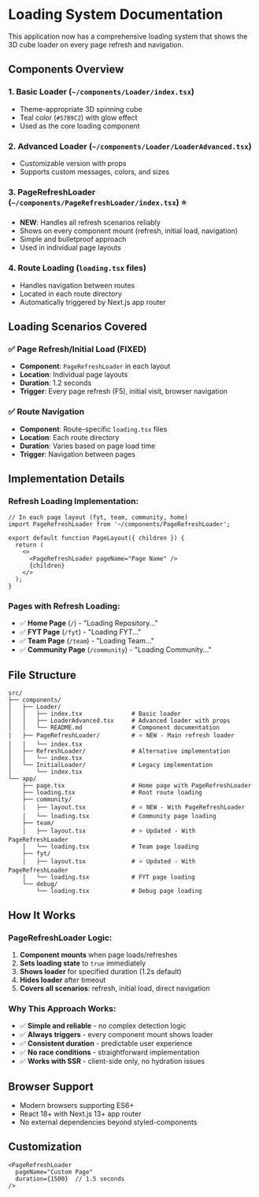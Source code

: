 # Loading System Documentation

This application now has a comprehensive loading system that shows the 3D cube loader on every page refresh and navigation.

## Components Overview

### 1. **Basic Loader** (`~/components/Loader/index.tsx`)
- Theme-appropriate 3D spinning cube
- Teal color (`#57B9C2`) with glow effect
- Used as the core loading component

### 2. **Advanced Loader** (`~/components/Loader/LoaderAdvanced.tsx`)
- Customizable version with props
- Supports custom messages, colors, and sizes

### 3. **PageRefreshLoader** (`~/components/PageRefreshLoader/index.tsx`) ⭐
- **NEW**: Handles all refresh scenarios reliably
- Shows on every component mount (refresh, initial load, navigation)
- Simple and bulletproof approach
- Used in individual page layouts

### 4. **Route Loading** (`loading.tsx` files)
- Handles navigation between routes
- Located in each route directory
- Automatically triggered by Next.js app router

## Loading Scenarios Covered

### ✅ **Page Refresh/Initial Load** (FIXED)
- **Component**: `PageRefreshLoader` in each layout
- **Location**: Individual page layouts
- **Duration**: 1.2 seconds
- **Trigger**: Every page refresh (F5), initial visit, browser navigation

### ✅ **Route Navigation**
- **Component**: Route-specific `loading.tsx` files
- **Location**: Each route directory
- **Duration**: Varies based on page load time
- **Trigger**: Navigation between pages

## Implementation Details

### Refresh Loading Implementation:
```tsx
// In each page layout (fyt, team, community, home)
import PageRefreshLoader from '~/components/PageRefreshLoader';

export default function PageLayout({ children }) {
  return (
    <>
      <PageRefreshLoader pageName="Page Name" />
      {children}
    </>
  );
}
```

### Pages with Refresh Loading:
- ✅ **Home Page** (`/`) - "Loading Repository..."
- ✅ **FYT Page** (`/fyt`) - "Loading FYT..." 
- ✅ **Team Page** (`/team`) - "Loading Team..."
- ✅ **Community Page** (`/community`) - "Loading Community..."

## File Structure

```
src/
├── components/
│   ├── Loader/
│   │   ├── index.tsx              # Basic loader
│   │   ├── LoaderAdvanced.tsx     # Advanced loader with props
│   │   └── README.md              # Component documentation
│   ├── PageRefreshLoader/         # ⭐ NEW - Main refresh loader
│   │   └── index.tsx
│   ├── RefreshLoader/             # Alternative implementation
│   │   └── index.tsx
│   └── InitialLoader/             # Legacy implementation
│       └── index.tsx
└── app/
    ├── page.tsx                   # Home page with PageRefreshLoader
    ├── loading.tsx                # Root route loading
    ├── community/
    │   ├── layout.tsx             # ⭐ NEW - With PageRefreshLoader
    │   └── loading.tsx            # Community page loading
    ├── team/
    │   ├── layout.tsx             # ⭐ Updated - With PageRefreshLoader
    │   └── loading.tsx            # Team page loading
    ├── fyt/
    │   ├── layout.tsx             # ⭐ Updated - With PageRefreshLoader
    │   └── loading.tsx            # FYT page loading
    └── debug/
        └── loading.tsx            # Debug page loading
```

## How It Works

### PageRefreshLoader Logic:
1. **Component mounts** when page loads/refreshes
2. **Sets loading state** to `true` immediately
3. **Shows loader** for specified duration (1.2s default)
4. **Hides loader** after timeout
5. **Covers all scenarios**: refresh, initial load, direct navigation

### Why This Approach Works:
- ✅ **Simple and reliable** - no complex detection logic
- ✅ **Always triggers** - every component mount shows loader
- ✅ **Consistent duration** - predictable user experience
- ✅ **No race conditions** - straightforward implementation
- ✅ **Works with SSR** - client-side only, no hydration issues

## Browser Support
- Modern browsers supporting ES6+
- React 18+ with Next.js 13+ app router
- No external dependencies beyond styled-components

## Customization
```tsx
<PageRefreshLoader 
  pageName="Custom Page" 
  duration={1500}  // 1.5 seconds
/>
```
